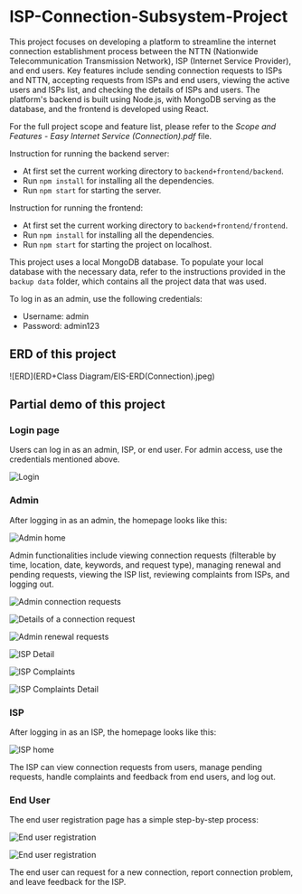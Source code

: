 # ISP-Connection-Subsystem-Project

This project focuses on developing a platform to streamline the internet connection establishment process between the NTTN (Nationwide Telecommunication Transmission Network), ISP (Internet Service Provider), and end users. Key features include sending connection requests to ISPs and NTTN, accepting requests from ISPs and end users, viewing the active users and ISPs list, and checking the details of ISPs and users. The platform's backend is built using Node.js, with MongoDB serving as the database, and the frontend is developed using React.

For the full project scope and feature list, please refer to the *Scope and Features - Easy Internet Service (Connection).pdf* file.


Instruction for running the backend server: 
- At first set the current working directory to `backend+frontend/backend`.
- Run `npm install` for installing all the dependencies.
- Run `npm start` for starting the server.


Instruction for running the frontend: 
- At first set the current working directory to `backend+frontend/frontend`.
- Run `npm install` for installing all the dependencies.
- Run `npm start` for starting the project on localhost.

This project uses a local MongoDB database. To populate your local database with the necessary data, refer to the instructions provided in the `backup data` folder, which contains all the project data that was used.

To log in as an admin, use the following credentials:

- Username: admin
- Password: admin123

## ERD of this project

![ERD](ERD+Class Diagram/EIS-ERD(Connection).jpeg)


## Partial demo of this project

### Login page

Users can log in as an admin, ISP, or end user. For admin access, use the credentials mentioned above.

![Login](images/start.png)

### Admin

After logging in as an admin, the homepage looks like this:

![Admin home](images/admin_home.png)

Admin functionalities include viewing connection requests (filterable by time, location, date, keywords, and request type), managing renewal and pending requests, viewing the ISP list, reviewing complaints from ISPs, and logging out.

![Admin connection requests](images/connection_request_filter.png)

![Details of a connection request](images/details_isp_request.png)

![Admin renewal requests](images/renewal.png)

![ISP Detail](images/details_isp.png)

![ISP Complaints](images/complaints_isp_list.png)

![ISP Complaints Detail](images/complaints_isp.png)


### ISP

After logging in as an ISP, the homepage looks like this:

![ISP home](images/isp_home.png)

The ISP can view connection requests from users, manage pending requests, handle complaints and feedback from end users, and log out.

### End User

The end user registration page has a simple step-by-step process:

![End user registration](images/user_registration_step1.png)

![End user registration](images/user_registration_step2.png)

The end user can request for a new connection, report connection problem, and leave feedback for the ISP.


